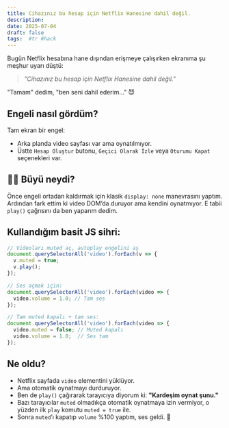 ```yaml
---
title: Cihazınız bu hesap için Netflix Hanesine dahil değil.
description:
date: 2025-07-04 
draft: false
tags:  #tr #hack
---
```


Bugün Netflix hesabına hane dışından erişmeye çalışırken ekranıma şu meşhur uyarı düştü:

> *"Cihazınız bu hesap için Netflix Hanesine dahil değil."*

"Tamam" dedim, "ben seni dahil ederim…" 😈
<!--more-->

## Engeli nasıl gördüm?

Tam ekran bir engel:

* Arka planda video sayfası var ama oynatılmıyor.
* Üstte `Hesap Oluştur` butonu, `Geçici Olarak İzle` veya `Oturumu Kapat` seçenekleri var.


## 🧙‍♂️ Büyü neydi?

Önce engeli ortadan kaldırmak için klasik `display: none` manevrasını yaptım.
Ardından fark ettim ki video DOM’da duruyor ama kendini oynatmıyor. E tabii `play()` çağrısını da ben yaparım dedim.


## Kullandığım basit JS sihri:

```js
// Videoları muted aç, autoplay engelini aş
document.querySelectorAll('video').forEach(v => {
  v.muted = true;
  v.play();
});

// Ses açmak için:
document.querySelectorAll('video').forEach(video => {
  video.volume = 1.0; // Tam ses
});

// Tam muted kapalı + tam ses:
document.querySelectorAll('video').forEach(video => {
  video.muted = false; // Muted kapalı
  video.volume = 1.0;  // Ses tam
});
```


## Ne oldu?

* Netflix sayfada `video` elementini yüklüyor.
* Ama otomatik oynatmayı durduruyor.
* Ben de `play()` çağırarak tarayıcıya diyorum ki: **"Kardeşim oynat şunu."**
* Bazı tarayıcılar `muted` olmadıkça otomatik oynatmaya izin vermiyor, o yüzden ilk `play` komutu `muted = true` ile.
* Sonra `muted`’ı kapatıp `volume` %100 yaptım, ses geldi. 🎉
